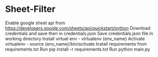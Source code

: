 # Sheet-Filter
Enable google sheet api from https://developers.google.com/sheets/api/quickstart/python
Download credentials and save then in credentials.json
Save credentials.json file in working directory
Install virtual env - virtualenv {env_name}
Activate virtualenv - source {env_name}/bin/activate
Install requirements from requirements.txt
Run pip install -r requirements.txt
Run python main.py
